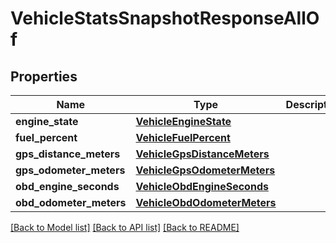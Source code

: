 # VehicleStatsSnapshotResponseAllOf

## Properties
Name | Type | Description | Notes
------------ | ------------- | ------------- | -------------
**engine_state** | [**VehicleEngineState**](VehicleEngineState.md) |  | [optional] 
**fuel_percent** | [**VehicleFuelPercent**](VehicleFuelPercent.md) |  | [optional] 
**gps_distance_meters** | [**VehicleGpsDistanceMeters**](VehicleGpsDistanceMeters.md) |  | [optional] 
**gps_odometer_meters** | [**VehicleGpsOdometerMeters**](VehicleGpsOdometerMeters.md) |  | [optional] 
**obd_engine_seconds** | [**VehicleObdEngineSeconds**](VehicleObdEngineSeconds.md) |  | [optional] 
**obd_odometer_meters** | [**VehicleObdOdometerMeters**](VehicleObdOdometerMeters.md) |  | [optional] 

[[Back to Model list]](../README.md#documentation-for-models) [[Back to API list]](../README.md#documentation-for-api-endpoints) [[Back to README]](../README.md)


